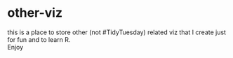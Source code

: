 # other-viz
this is a place to store other (not #TidyTuesday) related viz that I create just for fun and to learn R.\
Enjoy
